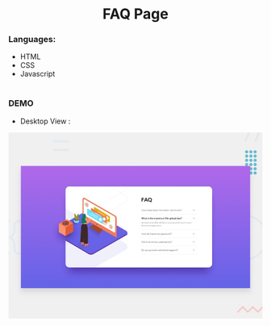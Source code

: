 <h1 align="center"> <strong> FAQ Page </strong></h1>

### **Languages:**

-   HTML
-   CSS
-   Javascript <br><br>


### DEMO 
 - Desktop View :
 <img src="Downloaded%20files/design/desktop-preview.jpg" width="" height=""> 
